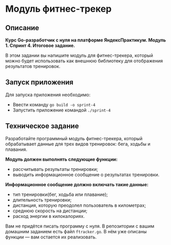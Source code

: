 # Модуль фитнес-трекер

## Описание 
**Курс Go-разработчик с нуля на платформе ЯндексПрактикум. Модуль 1. Спринт 4. Итоговое задание.**

В этом задании вы напишите модуль для фитнес-трекера, который можно будет использовать как внешнюю библиотеку для отображения результатов тренировок.


## Запуск приложения
Для запуска приложения необходимо:
 - Ввести команду  `go build -o sprint-4`
 - Запустить приложение командой `./sprint-4 `

## Техническое задание 
Разработайте программный модуль фитнес-трекера, который обрабатывает данные для трех видов тренировок: бега, ходьбы и плавания.

**Модуль должен выполнять следующие функции:**
- рассчитывать результаты тренировки;
- выводить информационное сообщение о результатах тренировки.

**Информационное сообщение должно включать такие данные:**
- тип тренировки(бег, ходьба или плавание);
- длительность тренировки;
- дистанция, которую преодолел пользователь в километрах;
- среднюю скорость на дистанции;
- расход энергии в килокалориях.

Вам не придётся писать программу с нуля. В репозитории с вашим домашним заданием есть файл `ftracker.go`. В нём уже описаны функции — вам остается их реализовать.

